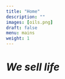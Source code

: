 ```yaml
---
title: "Home"
description: ""
images: [oils.png]
draft: false
menu: mains
weight: 1
---
```

 # *We sell life* 